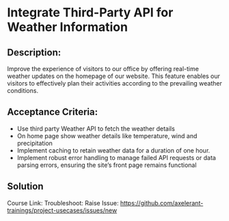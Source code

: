 # Integrate Third-Party API for Weather Information

## Description:
Improve the experience of visitors to our office by offering real-time weather updates on the homepage of our website. This feature enables our visitors to effectively plan their activities according to the prevailing weather conditions.

## Acceptance Criteria:
- Use third party Weather API to fetch the weather details
- On home page show weather details like temperature, wind and precipitation
- Implement caching to retain weather data for a duration of one hour.
- Implement robust error handling to manage failed API requests or data parsing errors, ensuring the site’s front page remains functional

## Solution
Course Link:
Troubleshoot:
Raise Issue: https://github.com/axelerant-trainings/project-usecases/issues/new
